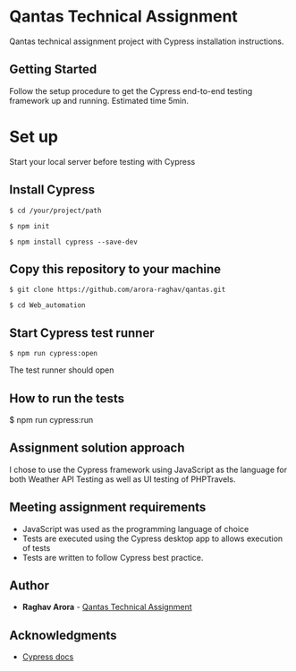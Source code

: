 # Qantas Technical Assignment

Qantas technical assignment project with Cypress installation instructions.

## Getting Started

Follow the setup procedure to get the Cypress end-to-end testing framework up and running. Estimated time 5min.

# Set up

Start your local server before testing with Cypress

## Install Cypress
```
$ cd /your/project/path

$ npm init

$ npm install cypress --save-dev
```

## Copy this repository to your machine
```
$ git clone https://github.com/arora-raghav/qantas.git

$ cd Web_automation
```
## Start Cypress test runner
```
$ npm run cypress:open
```
The test runner should open

## How to run the tests

$ npm run cypress:run

## Assignment solution approach

I chose to use the Cypress framework using JavaScript as the language for both Weather API Testing as well as UI testing of PHPTravels. 

## Meeting assignment requirements
- JavaScript was used as the programming language of choice
- Tests are executed using the Cypress desktop app to allows execution of tests
- Tests are written to follow Cypress best practice.

## Author

* **Raghav Arora** - [Qantas Technical Assignment](https://github.com/arora-raghav/qantas.git)

## Acknowledgments

* [Cypress docs](https://docs.cypress.io/guides/overview/why-cypress.html)
